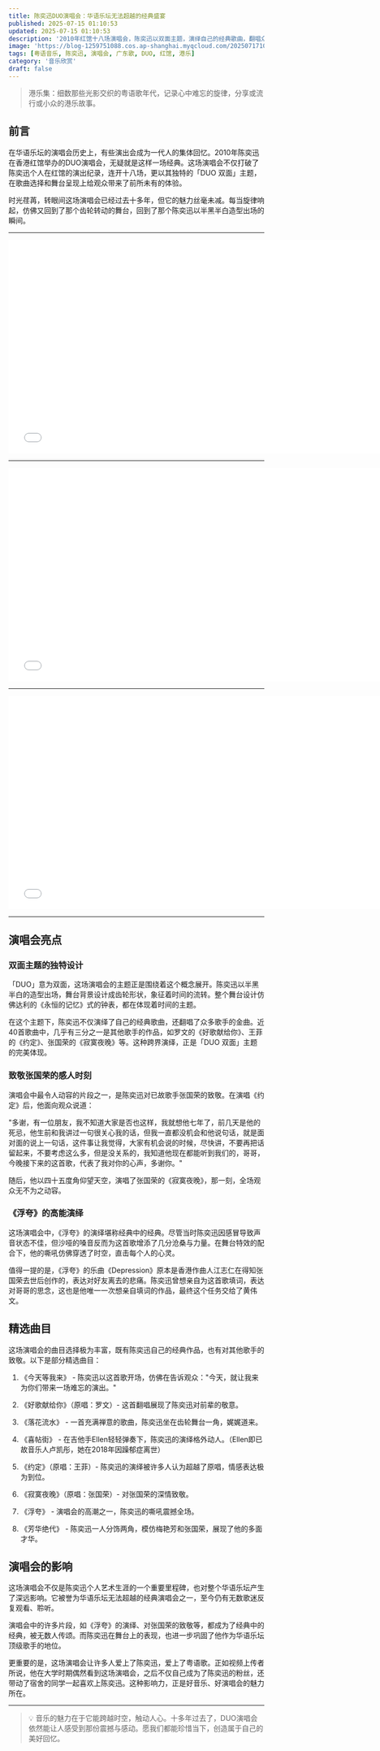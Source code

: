 ```yaml
---
title: 陈奕迅DUO演唱会：华语乐坛无法超越的经典盛宴
published: 2025-07-15 01:10:53
updated: 2025-07-15 01:10:53
description: '2010年红馆十八场演唱会，陈奕迅以双面主题，演绎自己的经典歌曲，翻唱众多歌手的金曲，成就华语乐坛难以超越的经典'
image: 'https://blog-1259751088.cos.ap-shanghai.myqcloud.com/20250717104902623.png?imageSlim'
tags: [粤语音乐, 陈奕迅, 演唱会, 广东歌, DUO, 红馆, 港乐]
category: '音乐欣赏'
draft: false
---
```


> 港乐集：细数那些光影交织的粤语歌年代，记录心中难忘的旋律，分享或流行或小众的港乐故事。

## 前言

在华语乐坛的演唱会历史上，有些演出会成为一代人的集体回忆。2010年陈奕迅在香港红馆举办的DUO演唱会，无疑就是这样一场经典。这场演唱会不仅打破了陈奕迅个人在红馆的演出纪录，连开十八场，更以其独特的「DUO 双面」主题，在歌曲选择和舞台呈现上给观众带来了前所未有的体验。

时光荏苒，转眼间这场演唱会已经过去十多年，但它的魅力丝毫未减。每当旋律响起，仿佛又回到了那个齿轮转动的舞台，回到了那个陈奕迅以半黑半白造型出场的瞬间。

---

<iframe width="750" height="420" src="//player.bilibili.com/player.html?isOutside=true&aid=114817058801839&bvid=BV1LQGJzYEbF&cid=30918246623&p=1&autoplay=0" scrolling="no" border="0" frameborder="no" framespacing="0" allowfullscreen="true"></iframe>

---

<iframe width="750" height="420" src="//player.bilibili.com/player.html?isOutside=true&aid=114817058801839&bvid=BV1LQGJzYEbF&cid=30918967731&p=2&autoplay=0" scrolling="no" border="0" frameborder="no" framespacing="0" allowfullscreen="true"></iframe>

---

<iframe width="750" height="420" src="//player.bilibili.com/player.html?isOutside=true&aid=114817058801839&bvid=BV1LQGJzYEbF&cid=30919557206&p=3&autoplay=0" scrolling="no" border="0" frameborder="no" framespacing="0" allowfullscreen="true"></iframe>

---

## 演唱会亮点

### 双面主题的独特设计

「DUO」意为双面，这场演唱会的主题正是围绕着这个概念展开。陈奕迅以半黑半白的造型出场，舞台背景设计成齿轮形状，象征着时间的流转。整个舞台设计仿佛达利的《永恒的记忆》式的钟表，都在体现着时间的主题。

在这个主题下，陈奕迅不仅演绎了自己的经典歌曲，还翻唱了众多歌手的金曲。近40首歌曲中，几乎有三分之一是其他歌手的作品，如罗文的《好歌献给你》、王菲的《约定》、张国荣的《寂寞夜晚》等。这种跨界演绎，正是「DUO 双面」主题的完美体现。

### 致敬张国荣的感人时刻

演唱会中最令人动容的片段之一，是陈奕迅对已故歌手张国荣的致敬。在演唱《约定》后，他面向观众说道：

"多谢，有一位朋友，我不知道大家是否也这样，我就想他七年了，前几天是他的死忌，他生前和我讲过一句很关心我的话，但我一直都没机会和他说句话，就是面对面的说上一句话，这件事让我觉得，大家有机会说的时候，尽快讲，不要再把话留起来，不要考虑这么多，但是没关系的，我知道他现在都能听到我们的，哥哥，今晚接下来的这首歌，代表了我对你的心声，多谢你。"

随后，他以四十五度角仰望天空，演唱了张国荣的《寂寞夜晚》，那一刻，全场观众无不为之动容。

### 《浮夸》的高能演绎

这场演唱会中，《浮夸》的演绎堪称经典中的经典。尽管当时陈奕迅因感冒导致声音状态不佳，但沙哑的嗓音反而为这首歌增添了几分沧桑与力量。在舞台特效的配合下，他的嘶吼仿佛穿透了时空，直击每个人的心灵。

值得一提的是，《浮夸》的乐曲《Depression》原本是香港作曲人江志仁在得知张国荣去世后创作的，表达对好友离去的悲痛。陈奕迅曾想亲自为这首歌填词，表达对哥哥的思念，这也是他唯一一次想亲自填词的作品，最终这个任务交给了黄伟文。

## 精选曲目

这场演唱会的曲目选择极为丰富，既有陈奕迅自己的经典作品，也有对其他歌手的致敬。以下是部分精选曲目：

1. 《今天等我来》 - 陈奕迅以这首歌开场，仿佛在告诉观众："今天，就让我来为你们带来一场难忘的演出。"

2. 《好歌献给你》（原唱：罗文）- 这首翻唱展现了陈奕迅对前辈的敬意。

3. 《落花流水》 - 一首充满禅意的歌曲，陈奕迅坐在齿轮舞台一角，娓娓道来。

4. 《喜帖街》 - 在吉他手Ellen轻轻弹奏下，陈奕迅的演绎格外动人。（Ellen即已故音乐人卢凯彤，她在2018年因躁郁症离世）

5. 《约定》（原唱：王菲）- 陈奕迅的演绎被许多人认为超越了原唱，情感表达极为到位。

6. 《寂寞夜晚》（原唱：张国荣）- 对张国荣的深情致敬。

7. 《浮夸》 - 演唱会的高潮之一，陈奕迅的嘶吼震撼全场。

8. 《芳华绝代》 - 陈奕迅一人分饰两角，模仿梅艳芳和张国荣，展现了他的多面才华。

## 演唱会的影响

这场演唱会不仅是陈奕迅个人艺术生涯的一个重要里程碑，也对整个华语乐坛产生了深远影响。它被誉为华语乐坛无法超越的经典演唱会之一，至今仍有无数歌迷反复观看、聆听。

演唱会中的许多片段，如《浮夸》的演绎、对张国荣的致敬等，都成为了经典中的经典，被无数人传颂。而陈奕迅在舞台上的表现，也进一步巩固了他作为华语乐坛顶级歌手的地位。

更重要的是，这场演唱会让许多人爱上了陈奕迅，爱上了粤语歌。正如视频上传者所说，他在大学时期偶然看到这场演唱会，之后不仅自己成为了陈奕迅的粉丝，还带动了宿舍的同学一起喜欢上陈奕迅。这种影响力，正是好音乐、好演唱会的魅力所在。

---

> 💡 音乐的魅力在于它能跨越时空，触动人心。十多年过去了，DUO演唱会依然能让人感受到那份震撼与感动。愿我们都能珍惜当下，创造属于自己的美好回忆。